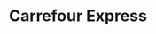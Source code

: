 ---
title: "Carrefour Express"
url: /madrid/carrefour-express-calle-de-san-joaquin/
shop: Lebensmittel
---